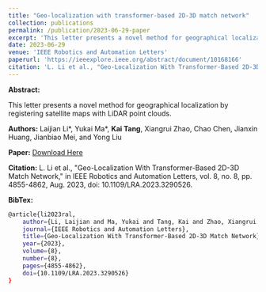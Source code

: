 ```yaml
---
title: "Geo-localization with transformer-based 2D-3D match network"
collection: publications
permalink: /publication/2023-06-29-paper
excerpt: 'This letter presents a novel method for geographical localization by registering satellite maps with LiDAR point clouds.'
date: 2023-06-29
venue: 'IEEE Robotics and Automation Letters'
paperurl: 'https://ieeexplore.ieee.org/abstract/document/10168166'
citation: 'L. Li et al., "Geo-Localization With Transformer-Based 2D-3D Match Network," in IEEE Robotics and Automation Letters, vol. 8, no. 8, pp. 4855-4862, Aug. 2023, doi: 10.1109/LRA.2023.3290526.'
---
```

**Abstract:**

This letter presents a novel method for geographical localization by registering satellite maps with LiDAR point clouds.

**Authors:** Laijian Li\*, Yukai Ma\*, **Kai Tang**, Xiangrui Zhao, Chao Chen, Jianxin Huang, Jianbiao Mei, and Yong Liu


**Paper:** [Download Here](https://ieeexplore.ieee.org/abstract/document/10168166)

**Citation:** L. Li et al., "Geo-Localization With Transformer-Based 2D-3D Match Network," in IEEE Robotics and Automation Letters, vol. 8, no. 8, pp. 4855-4862, Aug. 2023, doi: 10.1109/LRA.2023.3290526.


**BibTex:**
```bash
@article{li2023ral,
    author={Li, Laijian and Ma, Yukai and Tang, Kai and Zhao, Xiangrui and Chen, Chao and Huang, Jianxin and Mei, Jianbiao and Liu, Yong},
    journal={IEEE Robotics and Automation Letters}, 
    title={Geo-Localization With Transformer-Based 2D-3D Match Network}, 
    year={2023},
    volume={8},
    number={8},
    pages={4855-4862},
    doi={10.1109/LRA.2023.3290526}
}
```